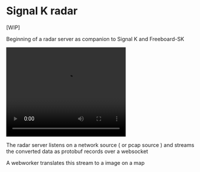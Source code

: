 # Signal K radar

[WIP]

Beginning of a radar server as companion to Signal K and Freeboard-SK

<video loop src="doc/img/signalk-radar.webm" width="320" height="240" controls></video>

The radar server listens on a network source ( or pcap source ) and streams the converted data as protobuf records over a websocket

A webworker translates this stream to a image on a map